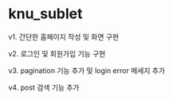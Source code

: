# knu_sublet

v1. 간단한 홈페이지 작성 및 화면 구현

v2. 로그인 및 회원가입 기능 구현

v3. pagination 기능 추가 및 login error 메세지 추가

v4. post 검색 기능 추가